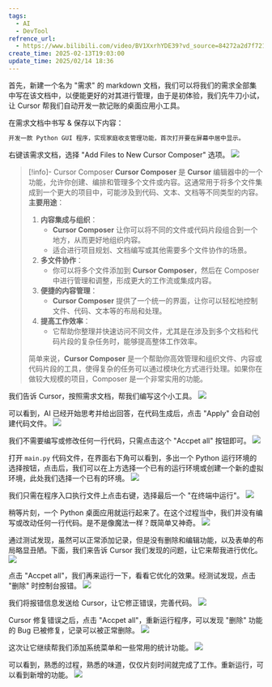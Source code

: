 ```yaml
---
tags:
  - AI
  - DevTool
refrence_url:
  - https://www.bilibili.com/video/BV1XxrhYDE39?vd_source=84272a2d7f72158b38778819be5bc6ad
create_time: 2025-02-13T19:03:00
update_time: 2025/02/14 18:36
---
```


首先，新建一个名为 "需求" 的 markdown 文档，我们可以将我们的需求全部集中写在该文档中，以便能更好的对其进行管理，由于是初体验，我们先牛刀小试，让 Cursor 帮我们自动开发一款记账的桌面应用小工具。

在需求文档中书写 & 保存以下内容：

```markdown
开发一款 Python GUI 程序，实现家庭收支管理功能，首次打开要在屏幕中居中显示。
```

右键该需求文档，选择 "Add Files to New Cursor Composer" 选项。
![](https://img.xiaorang.fun/202502132156182.png)

> [!info]- Cursor Composer
> **Cursor Composer** 是 **Cursor** 编辑器中的一个功能，允许你创建、编排和管理多个文件或内容。这通常用于将多个文件集成到一个更大的项目中，可能涉及到代码、文本、文档等不同类型的内容。
> **主要用途**：
> 1. **内容集成与组织**：
>    - **Cursor Composer** 让你可以将不同的文件或代码片段组合到一个地方，从而更好地组织内容。
>    - 适合进行项目规划、文档编写或其他需要多个文件协作的场景。
> 2. **多文件协作**：
>    - 你可以将多个文件添加到 **Cursor Composer**，然后在 Composer 中进行管理和调整，形成更大的工作流或集成内容。
> 3. **便捷的内容管理**：
>    - **Cursor Composer** 提供了一个统一的界面，让你可以轻松地控制文件、代码、文本等的布局和处理。
> 4. **提高工作效率**：
>    - 它帮助你整理并快速访问不同文件，尤其是在涉及到多个文档和代码片段的复杂任务时，能够提高整体工作效率。
>
> 简单来说，**Cursor Composer** 是一个帮助你高效管理和组织文件、内容或代码片段的工具，使得复杂的任务可以通过模块化方式进行处理。如果你在做较大规模的项目，Composer 是一个非常实用的功能。

我们告诉 Cursor，按照需求文档，帮我们编写这个小工具。
![](https://img.xiaorang.fun/202502132156183.png)

可以看到，AI 已经开始思考并给出回答，在代码生成后，点击 "Apply" 会自动创建代码文件。
![](https://img.xiaorang.fun/202502132156184.png)

我们不需要编写或修改任何一行代码，只需点击这个 "Accpet all" 按钮即可。
![](https://img.xiaorang.fun/202502132156185.png)

打开 `main.py` 代码文件，在界面右下角可以看到，多出一个 Python 运行环境的选择按钮，点击后，我们可以在上方选择一个已有的运行环境或创建一个新的虚拟环境，此处我们选择一个已有的环境。
![](https://img.xiaorang.fun/202502132156186.png)

我们只需在程序入口执行文件上点击右键，选择最后一个 "在终端中运行"。
![](https://img.xiaorang.fun/202502132156187.png)

稍等片刻，一个 Python 桌面应用就运行起来了。在这个过程当中，我们并没有编写或改动任何一行代码。是不是像魔法一样？既简单又神奇。
![](https://img.xiaorang.fun/202502132156188.png)

通过测试发现，虽然可以正常添加记录，但是没有删除和编辑功能，以及表单的布局略显丑陋。下面，我们来告诉 Cursor 我们发现的问题，让它来帮我进行优化。
![](https://img.xiaorang.fun/202502132156189.png)

点击 "Accpet all"，我们再来运行一下，看看它优化的效果。经测试发现，点击 "删除" 时控制台报错。
![](https://img.xiaorang.fun/202502132156190.png)

我们将报错信息发送给 Cursor，让它修正错误，完善代码。
![](https://img.xiaorang.fun/202502132156191.png)

Cursor 修复错误之后，点击 "Accpet all"，重新运行程序，可以发现 "删除" 功能的 Bug 已被修复，记录可以被正常删除。
![](https://img.xiaorang.fun/202502132156192.png)

这次让它继续帮我们添加系统菜单和一些常用的统计功能。
![](https://img.xiaorang.fun/202502132156193.png)

可以看到，熟悉的过程，熟悉的味道，仅仅片刻时间就完成了工作。重新运行，可以看到新增的功能。
![](https://img.xiaorang.fun/202502132156194.png)
